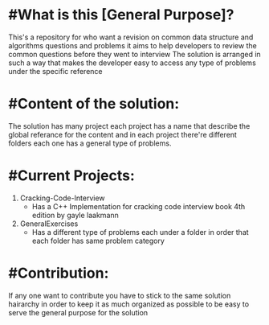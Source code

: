 # **#What is this [General Purpose]?**
  This's a repository for who want a revision on common data structure and algorithms questions and problems it aims to help developers to review the common questions before they went to interview 
  The solution is arranged in such a way that makes the developer easy to access any type of problems under the specific reference

# **#Content of the solution:**
  The solution has many project each project has a name that describe the global referance for the content and in each project there're different folders each one has a general type of problems.

# **#Current Projects:**
  1. Cracking-Code-Interview
     - Has a C++ Implementation for cracking code interview book 4th edition by gayle laakmann
  2. GeneralExercises
     - Has a different type of problems each under a folder in order that each folder has same problem category

# **#Contribution:**
  If any one want to contribute you have to stick to the same solution hairarchy in order to keep it as much organized as possible to be easy to serve the general purpose for the solution 
